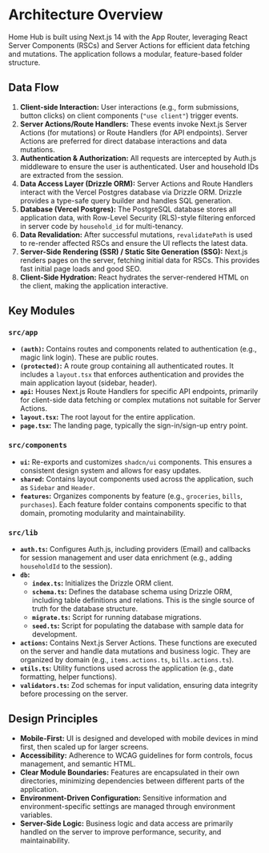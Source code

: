 # Architecture Overview

Home Hub is built using Next.js 14 with the App Router, leveraging React Server Components (RSCs) and Server Actions for efficient data fetching and mutations. The application follows a modular, feature-based folder structure.

## Data Flow

1.  **Client-side Interaction:** User interactions (e.g., form submissions, button clicks) on client components (`"use client"`) trigger events.
2.  **Server Actions/Route Handlers:** These events invoke Next.js Server Actions (for mutations) or Route Handlers (for API endpoints). Server Actions are preferred for direct database interactions and data mutations.
3.  **Authentication & Authorization:** All requests are intercepted by Auth.js middleware to ensure the user is authenticated. User and household IDs are extracted from the session.
4.  **Data Access Layer (Drizzle ORM):** Server Actions and Route Handlers interact with the Vercel Postgres database via Drizzle ORM. Drizzle provides a type-safe query builder and handles SQL generation.
5.  **Database (Vercel Postgres):** The PostgreSQL database stores all application data, with Row-Level Security (RLS)-style filtering enforced in server code by `household_id` for multi-tenancy.
6.  **Data Revalidation:** After successful mutations, `revalidatePath` is used to re-render affected RSCs and ensure the UI reflects the latest data.
7.  **Server-Side Rendering (SSR) / Static Site Generation (SSG):** Next.js renders pages on the server, fetching initial data for RSCs. This provides fast initial page loads and good SEO.
8.  **Client-Side Hydration:** React hydrates the server-rendered HTML on the client, making the application interactive.

## Key Modules

### `src/app`

-   **`(auth)`:** Contains routes and components related to authentication (e.g., magic link login). These are public routes.
-   **`(protected)`:** A route group containing all authenticated routes. It includes a `layout.tsx` that enforces authentication and provides the main application layout (sidebar, header).
-   **`api`:** Houses Next.js Route Handlers for specific API endpoints, primarily for client-side data fetching or complex mutations not suitable for Server Actions.
-   **`layout.tsx`:** The root layout for the entire application.
-   **`page.tsx`:** The landing page, typically the sign-in/sign-up entry point.

### `src/components`

-   **`ui`:** Re-exports and customizes `shadcn/ui` components. This ensures a consistent design system and allows for easy updates.
-   **`shared`:** Contains layout components used across the application, such as `Sidebar` and `Header`.
-   **`features`:** Organizes components by feature (e.g., `groceries`, `bills`, `purchases`). Each feature folder contains components specific to that domain, promoting modularity and maintainability.

### `src/lib`

-   **`auth.ts`:** Configures Auth.js, including providers (Email) and callbacks for session management and user data enrichment (e.g., adding `householdId` to the session).
-   **`db`:**
    -   **`index.ts`:** Initializes the Drizzle ORM client.
    -   **`schema.ts`:** Defines the database schema using Drizzle ORM, including table definitions and relations. This is the single source of truth for the database structure.
    -   **`migrate.ts`:** Script for running database migrations.
    -   **`seed.ts`:** Script for populating the database with sample data for development.
-   **`actions`:** Contains Next.js Server Actions. These functions are executed on the server and handle data mutations and business logic. They are organized by domain (e.g., `items.actions.ts`, `bills.actions.ts`).
-   **`utils.ts`:** Utility functions used across the application (e.g., date formatting, helper functions).
-   **`validators.ts`:** Zod schemas for input validation, ensuring data integrity before processing on the server.

## Design Principles

-   **Mobile-First:** UI is designed and developed with mobile devices in mind first, then scaled up for larger screens.
-   **Accessibility:** Adherence to WCAG guidelines for form controls, focus management, and semantic HTML.
-   **Clear Module Boundaries:** Features are encapsulated in their own directories, minimizing dependencies between different parts of the application.
-   **Environment-Driven Configuration:** Sensitive information and environment-specific settings are managed through environment variables.
-   **Server-Side Logic:** Business logic and data access are primarily handled on the server to improve performance, security, and maintainability.
